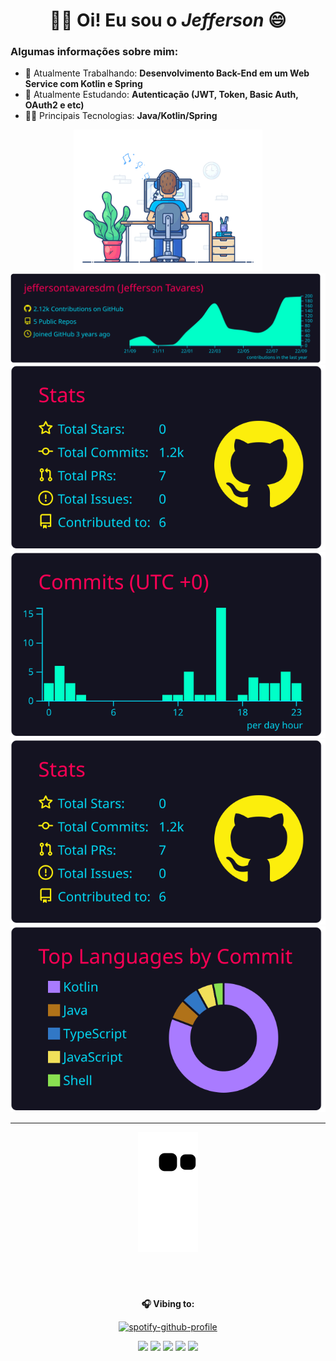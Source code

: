 <h1 align="center">🙋‍♂️ Oi! Eu sou o <em>Jefferson</em> 😄</h1>

### Algumas informações sobre mim:
- 🔭 Atualmente Trabalhando: **Desenvolvimento Back-End em um Web Service com Kotlin e Spring**
- 🌱 Atualmente Estudando: **Autenticação (JWT, Token, Basic Auth, OAuth2 e etc)**
- 🧑‍💻 Principais Tecnologias: **Java/Kotlin/Spring**

<div align="center" width="50">

<img src="https://github.com/jeffersontavaresdm/jeffersontavaresdm/blob/main/images/dev-working_rounded.gif?raw=true" href="https://github.com/sp-xd" alt="CoDiNg RocKs"  width="60%"/>
    
<br>
    
<div align="center" >
<a  href="https://github.com/jeffersontavaresdm">

<img src="https://github.com/jeffersontavaresdm/profile-summary-cards/raw/master/profile-summary-card-output/2077/0-profile-details.svg">
<img src="https://github.com/jeffersontavaresdm/profile-summary-cards/raw/master/profile-summary-card-output/2077/3-stats.svg">
<img src="https://github.com/jeffersontavaresdm/profile-summary-cards/raw/master/profile-summary-card-output/2077/4-productive-time.svg">
<img src="https://github.com/jeffersontavaresdm/profile-summary-cards/raw/master/profile-summary-card-output/2077/3-stats.svg">
<img src="https://github.com/jeffersontavaresdm/profile-summary-cards/raw/master/profile-summary-card-output/2077/2-most-commit-language.svg">

</a>

<hr></hr>

</div>
    
![Snake animation](https://github.com/jeffersontavaresdm/jeffersontavaresdm/blob/output/github-contribution-grid-snake.svg)
    
#
    
<br>
    
<strong>🎧 Vibing to:</strong></p>

[![spotify-github-profile](https://spotify-github-profile.vercel.app/api/view?uid=bucky2dgod&cover_image=true&theme=novatorem&bar_color=53b14f&bar_color_cover=false)](https://spotify-github-profile.vercel.app/api/login)

<div align="center">
  <a href="https://www.linkedin.com/in/jefferson-tavares" target="_blank"><img src="https://img.shields.io/badge/-LinkedIn-%230077B5?style=for-the-badge&logo=linkedin&logoColor=white" target="_blank"></a>
  <a href="https://t.me/jeffersontdm" target="_blank"><img src="https://img.shields.io/badge/Telegram-2CA5E0?style=for-the-badge&logo=telegram&logoColor=white" target="_blank"></a>
  <a href="https://twitter.com/JFFTXD" target="_blank"><img src="https://img.shields.io/badge/Twitter-1DA1F2?style=for-the-badge&logo=twitter&logoColor=white" target="_blank"></a>
  <a href="https://discord.com/users/jeffersontdm#1604" target="_blank"><img src="https://img.shields.io/badge/Discord-7289DA?style=for-the-badge&logo=discord&logoColor=white" target="_blank"></a>
  <a href="https://www.instagram.com/jeffersontdm_" target="_blank"><img src="https://img.shields.io/badge/-Instagram-%23E4405F?style=for-the-badge&logo=instagram&logoColor=white" target="_blank"></a>

</div>
</div>
